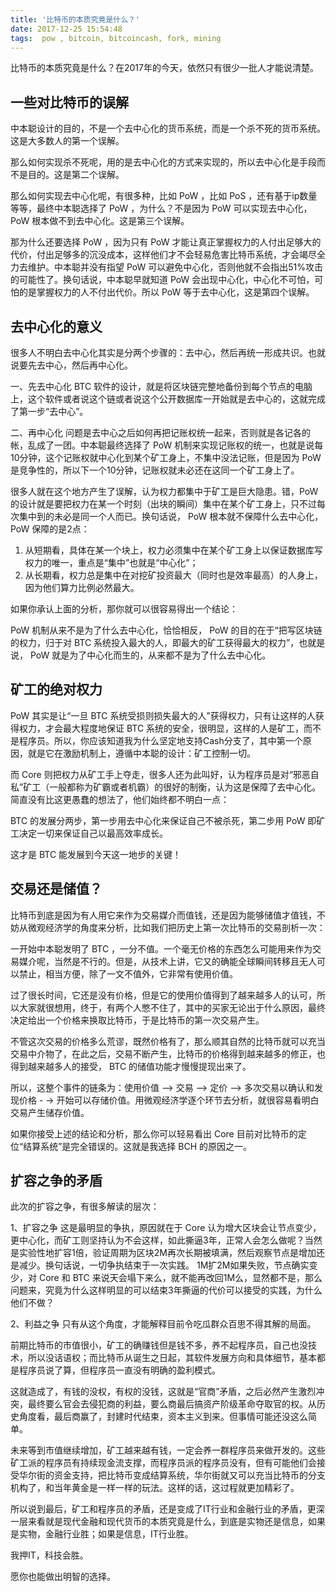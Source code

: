 ```yaml
---
title: '比特币的本质究竟是什么？'
date: 2017-12-25 15:54:48
tags:  pow , bitcoin, bitcoincash, fork, mining
---
```


比特币的本质究竟是什么？在2017年的今天，依然只有很少一批人才能说清楚。

<!-- more -->

##  一些对比特币的误解

中本聪设计的目的，不是一个去中心化的货币系统，而是一个杀不死的货币系统。这是大多数人的第一个误解。

那么如何实现杀不死呢，用的是去中心化的方式来实现的，所以去中心化是手段而不是目的。这是第二个误解。

那么如何实现去中心化呢，有很多种，比如 PoW ，比如 PoS ，还有基于ip数量等等，最终中本聪选择了 PoW ，为什么？不是因为 PoW 可以实现去中心化， PoW 根本做不到去中心化。这是第三个误解。

那为什么还要选择 PoW ，因为只有 PoW 才能让真正掌握权力的人付出足够大的代价，付出足够多的沉没成本，这样他们才不会轻易危害比特币系统，才会竭尽全力去维护。中本聪并没有指望 PoW 可以避免中心化，否则他就不会指出51%攻击的可能性了。换句话说，中本聪早就知道 PoW 会出现中心化，中心化不可怕，可怕的是掌握权力的人不付出代价。所以 PoW 等于去中心化，这是第四个误解。

## 去中心化的意义

很多人不明白去中心化其实是分两个步骤的：去中心，然后再统一形成共识。也就说要先去中心，然后再中心化。

一、先去中心化
BTC 软件的设计，就是将区块链完整地备份到每个节点的电脑上，这个软件或者说这个链或者说这个公开数据库一开始就是去中心的，这就完成了第一步“去中心”。

二、再中心化
问题是去中心之后如何再把记账权统一起来，否则就是各记各的帐，乱成了一团。中本聪最终选择了 PoW 机制来实现记账权的统一，也就是说每10分钟，这个记账权就中心化到某个矿工身上，不集中没法记账，但是因为 PoW 是竞争性的，所以下一个10分钟，记账权就未必还在这同一个矿工身上了。

很多人就在这个地方产生了误解，认为权力都集中于矿工是巨大隐患。错，PoW的设计就是要把权力在某一个时刻（出块的瞬间）集中在某个矿工身上，只不过每次集中到的未必是同一个人而已。换句话说， PoW 根本就不保障什么去中心化， PoW 保障的是2点：

1. 从短期看，具体在某一个块上，权力必须集中在某个矿工身上以保证数据库写权力的唯一，重点是“集中”也就是“中心化”；
1. 从长期看，权力总是集中在对挖矿投资最大（同时也是效率最高）的人身上，因为他们算力比例必然最大。

如果你承认上面的分析，那你就可以很容易得出一个结论：

PoW 机制从来不是为了什么去中心化，恰恰相反， PoW 的目的在于“把写区块链的权力，归于对 BTC 系统投入最大的人，即最大的矿工获得最大的权力”，也就是说， PoW 就是为了中心化而生的，从来都不是为了什么去中心化。

## 矿工的绝对权力

PoW 其实是让“一旦 BTC 系统受损则损失最大的人”获得权力，只有让这样的人获得权力，才会最大程度地保证 BTC 系统的安全，很明显，这样的人是矿工，而不是程序员。所以，你应该知道我为什么坚定地支持Cash分支了，其中第一个原因，就是它在激励机制上，遵循中本聪的设计：矿工控制一切。

而 Core 则把权力从矿工手上夺走，很多人还为此叫好，认为程序员是对“邪恶自私”矿工（一般都称为矿霸或者机霸）的很好的制衡，认为这是保障了去中心化。简直没有比这更愚蠢的想法了，他们始终都不明白一点：

BTC 的发展分两步，第一步用去中心化来保证自己不被杀死，第二步用 PoW 即矿工决定一切来保证自己以最高效率成长。

这才是 BTC 能发展到今天这一地步的关键！


## 交易还是储值？

比特币到底是因为有人用它来作为交易媒介而值钱，还是因为能够储值才值钱，不妨从微观经济学的角度来分析，比如我们把历史上第一次比特币的交易剖析一次：

一开始中本聪发明了 BTC ，一分不值。一个毫无价格的东西怎么可能用来作为交易媒介呢，当然是不行的。但是，从技术上讲，它又的确能全球瞬间转移且无人可以禁止，相当方便，除了一文不值外，它非常有使用价值。

过了很长时间，它还是没有价格，但是它的使用价值得到了越来越多人的认可，所以大家就很想用，终于，有两个人憋不住了，其中的买家无论出于什么原因，最终决定给出一个价格来换取比特币，于是比特币的第一次交易产生。

不管这次交易的价格多么荒谬，既然价格有了，那么顺其自然的比特币就可以充当交易中介物了，在此之后，交易不断产生，比特币的价格得到越来越多的修正，也得到越来越多人的接受， BTC 的储值功能才慢慢提现出来了。

所以，这整个事件的链条为：使用价值 --> 交易 --> 定价 --> 多次交易以确认和发现价格 - -> 开始可以存储价值。用微观经济学逐个环节去分析，就很容易看明白交易产生储存价值。

如果你接受上述的结论和分析，那么你可以轻易看出 Core 目前对比特币的定位“结算系统”是完全错误的。这就是我选择 BCH 的原因之一。

## 扩容之争的矛盾

此次的扩容之争，有很多解读的层次：

1、扩容之争
这是最明显的争执，原因就在于 Core 认为增大区块会让节点变少，更中心化，而矿工则坚持认为不会这样，如此撕逼3年，正常人会怎么做呢？当然是实验性地扩容1倍，验证周期为区块2M再次长期被填满，然后观察节点是增加还是减少。换句话说，一切争执结束于一次实践。
1M扩2M如果失败，节点确实变少，对 Core 和 BTC 来说天会塌下来么，就不能再改回1M么，显然都不是，那么问题来，究竟为什么这样明显的可以结束3年撕逼的代价可以接受的实践，为什么他们不做？

2、利益之争
只有从这个角度，才能解释目前令吃瓜群众百思不得其解的局面。

前期比特币的市值很小，矿工的确赚钱但是钱不多，养不起程序员，自己也没技术，所以没话语权；而比特币从诞生之日起，其软件发展方向和具体细节，基本都是程序员说了算，但程序员一直没有明确的盈利模式。

这就造成了，有钱的没权，有权的没钱，这就是“官商”矛盾，之后必然产生激烈冲突，最终要么官会去侵犯商的利益，要么商最后搞资产阶级革命夺取官的权。从历史角度看，最后商赢了，封建时代结束，资本主义到来。但事情可能还没这么简单。

未来等到市值继续增加，矿工越来越有钱，一定会养一群程序员来做开发的。这些矿工派的程序员有持续现金流支撑，而程序员派的程序员没有，但有可能他们会接受华尔街的资金支持，把比特币变成结算系统，华尔街就又可以充当比特币的分支机构了，和当年黄金是一样一样的玩法。这样的话，这过程就更加精彩了。

所以说到最后，矿工和程序员的矛盾，还是变成了IT行业和金融行业的矛盾，更深一层来看就是现代金融和现代货币的本质究竟是什么，到底是实物还是信息，如果是实物，金融行业胜；如果是信息，IT行业胜。

我押IT，科技会胜。

愿你也能做出明智的选择。
